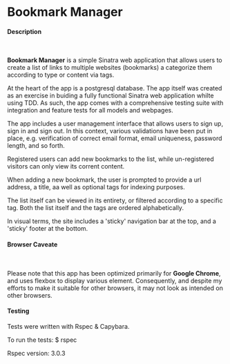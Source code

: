 <h1>Bookmark Manager</h1>

<h4>Description</h4><br/>

<p><strong>Bookmark Manager</strong> is a simple Sinatra web application that allows users 
to create a list of links to multiple websites (bookmarks) a categorize them according to 
type or content via tags.</p>

<p>At the heart of the app is a postgresql database. The app itself was created as an exercise 
in buiding a fully functional Sinatra web application whilte using TDD. As such, the app 
comes with a comprehensive testing suite with integration and feature tests for all models 
and webpages.</p> 

<p>The app includes a user management interface that allows users to sign up,
sign in and sign out. In this context, various validations have been put in place, e.g.
verification of correct email format, email uniqueness, password length, and so forth.</p>

<p>Registered users can add new bookmarks to the list, while un-registered visitors can only 
view its corrent content.</p>

<p>When adding a new bookmark, the user is prompted to provide a url address, a title, aa well as
optional tags for indexing purposes.</p>

<p>The list itself can be viewed in its entirety, or filtered according to a specific tag. Both 
the list itself and the tags are ordered alphabetically.</p>

<p>In visual terms, the site includes a 'sticky' navigation bar at the top, and a 'sticky' footer at
the bottom.</p>


<h4>Browser Caveate</h4><br/>

</p>Please note that this app has been optimized primarily for <strong>Google Chrome</strong>, 
and uses flexbox to display various element. Consequently, and despite my efforts to 
make it suitable for other browsers, it may not look as intended on other browsers.</p>


<h4>Testing</h4>

<p>Tests were written with Rspec & Capybara.

<p>To run the tests: $ rspec</p>

<p>Rspec version: 3.0.3</p>

